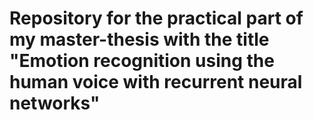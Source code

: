 # Repository for the practical part of my master-thesis with the title "Emotion recognition using the human voice with recurrent neural networks"
